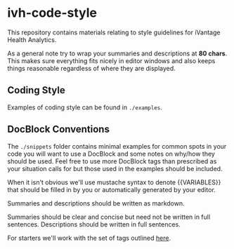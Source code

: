 # ivh-code-style

This repository contains materials relating to style guidelines for iVantage
Health Analytics.

As a general note try to wrap your summaries and descriptions at **80 chars**.
This makes sure everything fits nicely in editor windows and also keeps things
reasonable regardless of where they are displayed.


## Coding Style

Examples of coding style can be found in `./examples`.


## DocBlock Conventions

The `./snippets` folder contains minimal examples for common spots in your code
you will want to use a DocBlock and some notes on why/how they should be used.
Feel free to use more DocBlock tags than prescribed as your situation calls for
but those used in the examples should be included.

When it isn't obvious we'll use mustache syntax to denote {{VARIABLES}} that
should be filled in by you or automatically generated by your editor.

Summaries and descriptions should be written as markdown.

Summaries should be clear and concise but need not be written in full sentences.
Descriptions should be written in full sentences.

For starters we'll work with the set of tags outlined
[here](http://en.wikipedia.org/wiki/Phpdoc).
